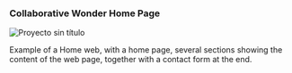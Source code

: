 ### Collaborative Wonder Home Page

![Proyecto sin título](https://github.com/robmab/One_Page_Wonder/assets/56076087/35fc71d2-b01c-41e2-987b-e6fd3a5df0d4)

Example of a Home web, with a home page, several sections showing the content of the web page, together with a contact form at the end.
